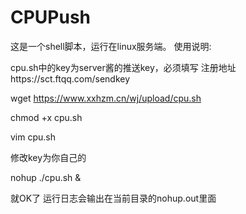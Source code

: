 # CPUPush

这是一个shell脚本，运行在linux服务端。
使用说明:

cpu.sh中的key为server酱的推送key，必须填写
注册地址https://sct.ftqq.com/sendkey


wget https://www.xxhzm.cn/wj/upload/cpu.sh

chmod +x cpu.sh

vim cpu.sh

修改key为你自己的

nohup ./cpu.sh &

就OK了
运行日志会输出在当前目录的nohup.out里面
